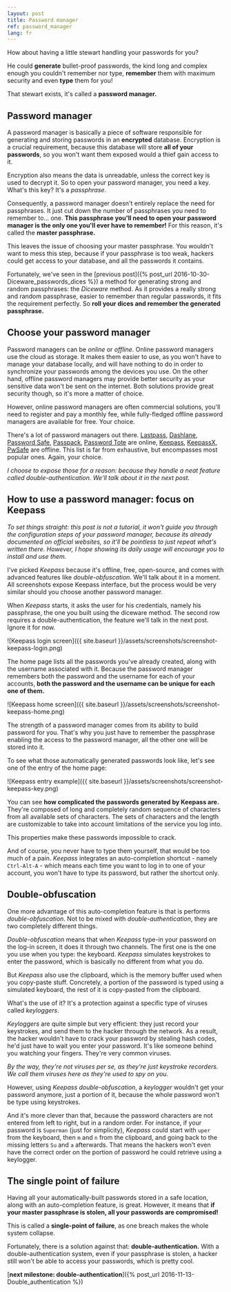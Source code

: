 ```yaml
---
layout: post
title: Password manager
ref: password_manager
lang: fr
---
```


How about having a little stewart handling your passwords for you?

He could **generate** bullet-proof passwords, the kind long and complex enough you couldn't remember nor type, **remember** them with maximum security and even **type** them for you!

That stewart exists, it's called a **password manager.**

## Password manager

A password manager is basically a piece of software responsible for generating and storing passwords in an **encrypted** database. Encryption is a crucial requirement, because this database will store **all of your passwords**, so you won't want them exposed would a thief gain access to it.

Encryption also means the data is unreadable, unless the correct key is used to decrypt it. So to open your password manager, you need a key. What's this key? It's a *passphrase*.

Consequently, a password manager doesn't entirely replace the need for passphrases. It just cut down the number of passphrases you need to remember to... one. **This passphrase you'll need to open your password manager is the only one you'll ever have to remember!** For this reason, it's called the **master passphrase.**

This leaves the issue of choosing your master passphrase. You wouldn't want to mess this step, because if your passphrase is too weak, hackers could get access to your database, and all the passwords it contains.

Fortunately, we've seen in the [previous post]({% post_url 2016-10-30-Diceware_passwords_dices %}) a method for generating strong and random passphrases: the *Diceware* method. As it provides a really strong and random passphrase, easier to remember than regular passwords, it fits the requirement perfectly. So **roll your dices and remember the generated passphrase.**

## Choose your password manager

Password managers can be *online* or *offline*. Online password managers use the cloud as storage. It makes them easier to use, as you won't have to manage your database locally, and will have nothing to do in order to synchronize your passwords among the devices you use. On the other hand, offline password managers may provide better security as your sensitive data won't be sent on the internet. Both solutions provide great security though, so it's more a matter of choice.

However, online password managers are often commercial solutions, you'll need to register and pay a monthly fee, while fully-fledged offline password managers are available for free. Your choice.

There's a lot of password managers out there. [Lastpass](https://lastpass.com/fr/), [Dashlane](https://www.dashlane.com/fr/), [Password Safe](https://pwsafe.org/), [Passpack](https://www.passpack.com/), [Password Tote](https://www.passwordtote.com/) are online, [Keepass](http://keepass.info/), [KeepassX](https://www.keepassx.org/), [PwSafe](https://pwsafe.org/) are offline. This list is far from exhaustive, but encompasses most popular ones. Again, your choice.

*I choose to expose those for a reason: because they handle a neat feature called double-authentication. We'll talk about it in the next post.*

## How to use a password manager: focus on Keepass

*To set things straight: this post is not a tutorial, it won't guide you through the configuration steps of your password manager, because its already documented on official websites, so it'll be pointless to just repeat what's written there. However, I hope showing its daily usage will encourage you to install and use them.*

I've picked *Keepass* because it's offline, free, open-source, and comes with advanced features like *double-obfuscation*. We'll talk about it in a moment. All screenshots expose Keepass interface, but the process would be very similar should you choose another password manager.

When *Keepass* starts, it asks the user for his credentials, namely his passphrase, the one you built using the diceware method. The second row requires a double-authentication, the feature we'll talk in the next post. Ignore it for now.

![Keepass login screen]({{ site.baseurl }}/assets/screenshots/screenshot-keepass-login.png)

The home page lists all the passwords you've already created, along with the username associated with it. Because the password manager remembers both the password and the username for each of your accounts, **both the password and the username can be unique for each one of them.**

![Keepass home screen]({{ site.baseurl }}/assets/screenshots/screenshot-keepass-home.png)

The strength of a password manager comes from its ability to build password for you. That's why you just have to remember the passphrase enabling the access to the password manager, all the other one will be stored into it.

To see what those automatically generated passwords look like, let's see one of the entry of the home page:

![Keepass entry example]({{ site.baseurl }}/assets/screenshots/screenshot-keepass-key.png)

You can see **how complicated the passwords generated by Keepass are.** They're composed of long and completely random sequence of characters from all available sets of characters. The sets of characters and the length are customizable to take into account limitations of the service you log into.

This properties make these passwords impossible to crack.

And of course, you never have to type them yourself, that would be too much of a pain. *Keepass* integrates an auto-completion shortcut - namely `Ctrl-Alt-A` - which means each time you want to log in to one of your account, you won't have to type its password, but rather the shortcut only.

## Double-obfuscation

One more advantage of this auto-completion feature is that is performs *double-obfuscation*. Not to be mixed with *double-authentication*, they are two completely different things.

*Double-obfuscation* means that when *Keepass* type-in your password on the log-in screen, it does it through two channels. The first one is the one you use when you type: the keyboard. *Keepass* simulates keystrokes to enter the password, which is basically no different from what you do.

But *Keepass* also use the clipboard, which is the memory buffer used when you copy-paste stuff. Concretely, a portion of the password is typed using a simulated keyboard, the rest of it is copy-pasted from the clipboard.

What's the use of it? It's a protection against a specific type of viruses called *keyloggers*.

*Keyloggers* are quite simple but very efficient: they just record your keystrokes, and send them to the hacker through the network. As a result, the hacker wouldn't have to crack your password by stealing hash codes, he'd just have to wait you enter your password. It's like someone behind you watching your fingers. They're very common viruses.

*By the way, they're not viruses per se, as they're just keystroke recorders. We call them viruses here as they're used to spy on you.*

However, using *Keepass double-obfuscation*, a *keylogger* wouldn't get your password anymore, just a portion of it, because the whole password won't be type using keystrokes.

And it's more clever than that, because the password characters are not entered from left to right, but in a random order. For instance, if your password is `Superman` (just for simplicity), *Keepass* could start with `uper` from the keyboard, then `m` and `n` from the clipboard, and going back to the missing letters `Su` and `a` afterwards. That means the hackers won't even have the correct order on the portion of password he could retrieve using a keylogger.

## The single point of failure

Having all your automatically-built passwords stored in a safe location, along with an auto-completion feature, is great. However, it means that **if your master passphrase is stolen, all your passwords are compromised!**

This is called a **single-point of failure**, as one breach makes the whole system collapse.

Fortunately, there is a solution against that: **double-authentication.** With a double-authentication system, even if your passphrase is stolen, a hacker still won't be able to access your passwords, which is pretty cool.

[**next milestone: double-authentication**]({% post_url 2016-11-13-Double_authentication %})
